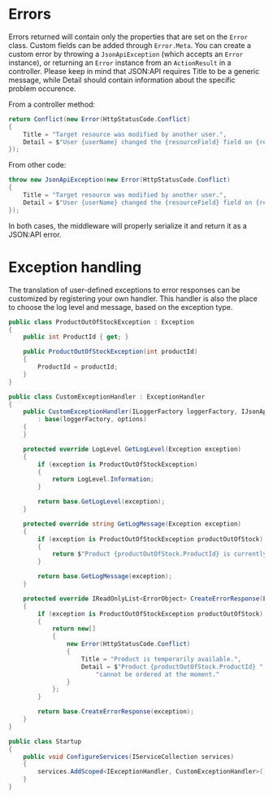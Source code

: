# Errors

Errors returned will contain only the properties that are set on the `Error` class. Custom fields can be added through `Error.Meta`.
You can create a custom error by throwing a `JsonApiException` (which accepts an `Error` instance), or returning an `Error` instance from an `ActionResult` in a controller.
Please keep in mind that JSON:API requires Title to be a generic message, while Detail should contain information about the specific problem occurence.

From a controller method:

```c#
return Conflict(new Error(HttpStatusCode.Conflict)
{
    Title = "Target resource was modified by another user.",
    Detail = $"User {userName} changed the {resourceField} field on {resourceName} resource."
});
```

From other code:

```c#
throw new JsonApiException(new Error(HttpStatusCode.Conflict)
{
    Title = "Target resource was modified by another user.",
    Detail = $"User {userName} changed the {resourceField} field on {resourceName} resource."
});
```

In both cases, the middleware will properly serialize it and return it as a JSON:API error.

# Exception handling

The translation of user-defined exceptions to error responses can be customized by registering your own handler.
This handler is also the place to choose the log level and message, based on the exception type.

```c#
public class ProductOutOfStockException : Exception
{
    public int ProductId { get; }

    public ProductOutOfStockException(int productId)
    {
        ProductId = productId;
    }
}

public class CustomExceptionHandler : ExceptionHandler
{
    public CustomExceptionHandler(ILoggerFactory loggerFactory, IJsonApiOptions options)
        : base(loggerFactory, options)
    {
    }

    protected override LogLevel GetLogLevel(Exception exception)
    {
        if (exception is ProductOutOfStockException)
        {
            return LogLevel.Information;
        }

        return base.GetLogLevel(exception);
    }

    protected override string GetLogMessage(Exception exception)
    {
        if (exception is ProductOutOfStockException productOutOfStock)
        {
            return $"Product {productOutOfStock.ProductId} is currently unavailable.";
        }

        return base.GetLogMessage(exception);
    }

    protected override IReadOnlyList<ErrorObject> CreateErrorResponse(Exception exception)
    {
        if (exception is ProductOutOfStockException productOutOfStock)
        {
            return new[]
            {
                new Error(HttpStatusCode.Conflict)
                {
                    Title = "Product is temporarily available.",
                    Detail = $"Product {productOutOfStock.ProductId} " +
                        "cannot be ordered at the moment."
                }
            };
        }

        return base.CreateErrorResponse(exception);
    }
}

public class Startup
{
    public void ConfigureServices(IServiceCollection services)
    {
        services.AddScoped<IExceptionHandler, CustomExceptionHandler>();
    }
}
```
